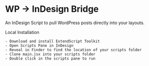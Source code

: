 # WP -> InDesign Bridge

An InDesign Script to pull WordPress posts directly into your layouts.

Local Installation
	
	- Download and install ExtendScript Toolkit
	- Open Scripts Pane in InDesign
	- Reveal in Finder to find the location of your scripts folder
	- Clone main.jsx into your scripts folder
	- Double click in the scripts pane to run
